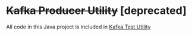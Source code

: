 # ~~Kafka Producer Utility~~ [deprecated]
All code in this Java project is included in [Kafka Test Utility](../kafka-tests-latency/)
